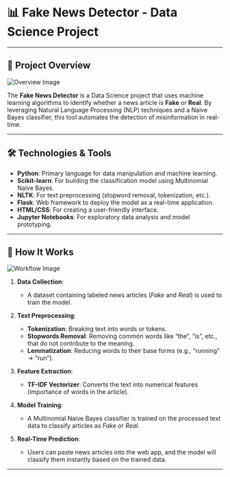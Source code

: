 # 📊 Fake News Detector - Data Science Project  

---

## 🌟 Project Overview  

![Overview Image](https://tse1.mm.bing.net/th?id=OIP.2lshbSH90RR3rPVLen0Z_gHaEK&pid=Api&P=0&h=180)  

The **Fake News Detector** is a Data Science project that uses machine learning algorithms to identify whether a news article is **Fake** or **Real**. By leveraging Natural Language Processing (NLP) techniques and a Naive Bayes classifier, this tool automates the detection of misinformation in real-time.  

---

## 🛠️ Technologies & Tools  

- **Python**: Primary language for data manipulation and machine learning.  
- **Scikit-learn**: For building the classification model using Multinomial Naive Bayes.  
- **NLTK**: For text preprocessing (stopword removal, tokenization, etc.).  
- **Flask**: Web framework to deploy the model as a real-time application.  
- **HTML/CSS**: For creating a user-friendly interface.  
- **Jupyter Notebooks**: For exploratory data analysis and model prototyping.  

---

## 🧠 How It Works  

![Workflow Image](https://tse4.mm.bing.net/th?id=OIP.mzstZIs3SXyM5yg2YVimvwHaD_&pid=Api&P=0&h=180)  

1. **Data Collection**:  
   - A dataset containing labeled news articles (*Fake* and *Real*) is used to train the model.  

2. **Text Preprocessing**:  
   - **Tokenization**: Breaking text into words or tokens.  
   - **Stopwords Removal**: Removing common words like “the”, “is”, etc., that do not contribute to the meaning.  
   - **Lemmatization**: Reducing words to their base forms (e.g., “running” → “run”).  

3. **Feature Extraction**:  
   - **TF-IDF Vectorizer**: Converts the text into numerical features (importance of words in the article).  

4. **Model Training**:  
   - A Multinomial Naive Bayes classifier is trained on the processed text data to classify articles as *Fake* or *Real*.  

5. **Real-Time Prediction**:  
   - Users can paste news articles into the web app, and the model will classify them instantly based on the trained data.  

---




